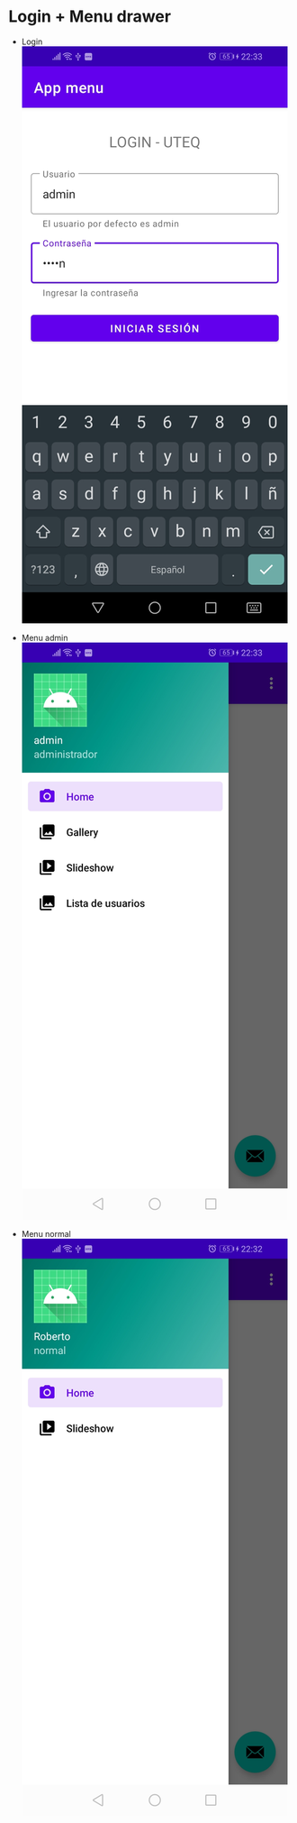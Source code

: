 # Login + Menu drawer

* Login
  ![Captura 1](/imagenes/login.jpeg)

* Menu admin
  ![Captura 2](/imagenes/menu-admin.jpeg)

* Menu normal
  ![Captura 2](/imagenes/menu-normal.jpeg)
  